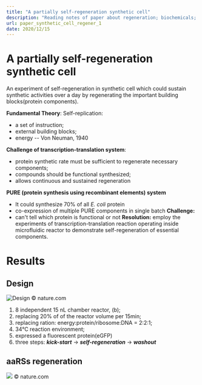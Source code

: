```yaml
---
title: "A partially self-regeneration synthetic cell"
description: "Reading notes of paper about regeneration; biochemicals; self-rgeneration"
url: paper_synthetic_cell_regener_1
date: 2020/12/15
---
```


# A partially self-regeneration synthetic cell

An experiment of self-regeneration in synthetic cell which could sustain synthetic activities over a day by regenerating the important building blocks(protein components).

**Fundamental Theory**:
Self-replication:
  - a set of instruction;
  - external building blocks;
  - energy
-- Von Neuman, 1940

**Challenge of transcription-translation system**:
  - protein synthetic rate must be sufficient to regenerate necessary components;
  - compounds should be functional synthesized;
  - allows continuous and sustained regeneration


**PURE (protein synthesis using recombinant elements) system**
  - It could synthesize 70% of all *E. coli* protein
  - co-expression of multiple PURE components in single batch
  **Challenge:**
  - can't tell which protein is functional or not
  **Resolution:**
  employ the experiments of transcription-translation reaction operating inside microfluidic reactor to demonstrate self-regeneration of essential components.

# Results
## Design

![Design](https://media.springernature.com/lw685/springer-static/image/art%3A10.1038%2Fs41467-020-20180-6/MediaObjects/41467_2020_20180_Fig1_HTML.png)
© nature.com

1. 8 independent 15 nL chamber reactor, (b);
2. replacing 20% of of the reactor volume per 15min;
3. replacing ration: energy:protein/ribosome:DNA = 2:2:1;
4. 34℃ reaction environment;
5. expressed a fluorescent protein(eGFP)
6. three steps: ***kick-start*** -> ***self-regeneration*** -> ***washout***



## aaRSs regeneration

![](https://media.springernature.com/full/springer-static/image/art%3A10.1038%2Fs41467-020-20180-6/MediaObjects/41467_2020_20180_Fig2_HTML.png?as=webp)
© nature.com
